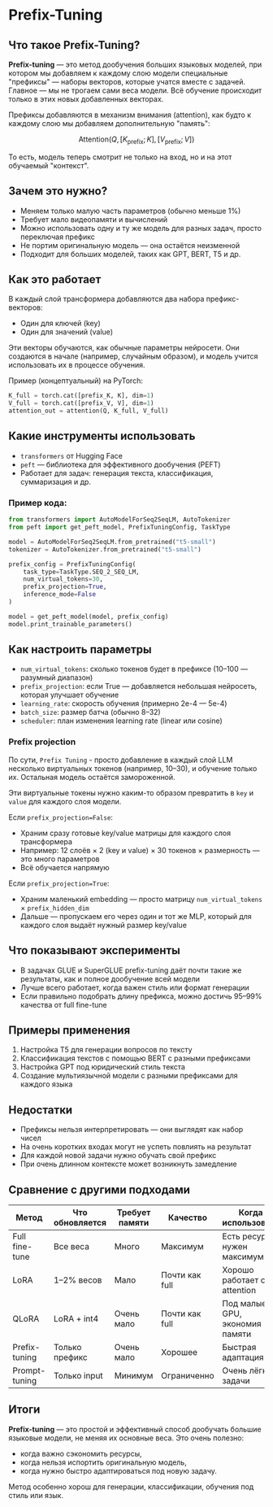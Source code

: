 # Prefix-Tuning 

## Что такое Prefix-Tuning?
**Prefix-tuning** — это метод дообучения больших языковых моделей, при котором мы добавляем к каждому слою модели специальные "префиксы" — наборы векторов, которые учатся вместе с задачей. Главное — мы не трогаем сами веса модели. Всё обучение происходит только в этих новых добавленных векторах.

Префиксы добавляются в механизм внимания (attention), как будто к каждому слою мы добавляем дополнительную "память":

$$
\text{Attention}(Q, [K_{\text{prefix}}; K], [V_{\text{prefix}}; V])
$$

То есть, модель теперь смотрит не только на вход, но и на этот обучаемый "контекст".

## Зачем это нужно?
- Меняем только малую часть параметров (обычно меньше 1%)
- Требует мало видеопамяти и вычислений
- Можно использовать одну и ту же модель для разных задач, просто переключая префикс
- Не портим оригинальную модель — она остаётся неизменной
- Подходит для больших моделей, таких как GPT, BERT, T5 и др.

## Как это работает
В каждый слой трансформера добавляются два набора префикс-векторов:
- Один для ключей (key)
- Один для значений (value)

Эти векторы обучаются, как обычные параметры нейросети. Они создаются в начале (например, случайным образом), и модель учится использовать их в процессе обучения.

Пример (концептуальный) на PyTorch:
```python
K_full = torch.cat([prefix_K, K], dim=1)
V_full = torch.cat([prefix_V, V], dim=1)
attention_out = attention(Q, K_full, V_full)
```

## Какие инструменты использовать
- `transformers` от Hugging Face
- `peft` — библиотека для эффективного дообучения (PEFT)
- Работает для задач: генерация текста, классификация, суммаризация и др.

### Пример кода:
```python
from transformers import AutoModelForSeq2SeqLM, AutoTokenizer
from peft import get_peft_model, PrefixTuningConfig, TaskType

model = AutoModelForSeq2SeqLM.from_pretrained("t5-small")
tokenizer = AutoTokenizer.from_pretrained("t5-small")

prefix_config = PrefixTuningConfig(
    task_type=TaskType.SEQ_2_SEQ_LM,
    num_virtual_tokens=30,
    prefix_projection=True,
    inference_mode=False
)

model = get_peft_model(model, prefix_config)
model.print_trainable_parameters()
```

## Как настроить параметры
- `num_virtual_tokens`: сколько токенов будет в префиксе (10–100 — разумный диапазон)
- `prefix_projection`: если True — добавляется небольшая нейросеть, которая улучшает обучение
- `learning_rate`: скорость обучения (примерно 2e-4 — 5e-4)
- `batch_size`: размер батча (обычно 8–32)
- `scheduler`: план изменения learning rate (linear или cosine)

### Prefix projection
По сути, `Prefix Tuning` - просто добавление в каждый слой LLM несколько виртуальных токенов (например, 10–30), и обучение только их. Остальная модель остаётся замороженной.  

Эти виртуальные токены нужно каким-то образом превратить в `key` и `value` для каждого слоя модели.  

Если `prefix_projection=False`:
- Храним сразу готовые key/value матрицы для каждого слоя трансформера
- Например: 12 слоёв $\times$ 2 (key и value) $\times$ 30 токенов $\times$ размерность — это много параметров
- Всё обучается напрямую

Если `prefix_projection=True`:
- Храним маленький embedding — просто матрицу `num_virtual_tokens` $\times$ `prefix_hidden_dim`
- Дальше — пропускаем его через один и тот же MLP, который для каждого слоя выдаёт нужный размер key/value


## Что показывают эксперименты
- В задачах GLUE и SuperGLUE prefix-tuning даёт почти такие же результаты, как и полное дообучение всей модели
- Лучше всего работает, когда важен стиль или формат генерации
- Если правильно подобрать длину префикса, можно достичь 95–99% качества от full fine-tune

## Примеры применения
1. Настройка T5 для генерации вопросов по тексту
2. Классификация текстов с помощью BERT с разными префиксами
3. Настройка GPT под юридический стиль текста
4. Создание мультиязычной модели с разными префиксами для каждого языка

## Недостатки
- Префиксы нельзя интерпретировать — они выглядят как набор чисел
- На очень коротких входах могут не успеть повлиять на результат
- Для каждой новой задачи нужно обучать свой префикс
- При очень длинном контексте может возникнуть замедление

## Сравнение с другими подходами
| Метод           | Что обновляется | Требует памяти | Качество        | Когда использовать             |
|----------------|------------------|----------------|------------------|-------------------------------|
| Full fine-tune | Все веса         | Много          | Максимум       | Есть ресурсы, нужен максимум   |
| LoRA           | 1–2% весов       | Мало           | Почти как full | Хорошо работает с attention   |
| QLoRA          | LoRA + int4      | Очень мало     | Почти как full | Под малые GPU, экономия памяти|
| Prefix-tuning  | Только префикс   | Очень мало     | Хорошее        | Быстрая адаптация              |
| Prompt-tuning  | Только input     | Минимум        | Ограниченно    | Очень лёгкие задачи            |


## Итоги
**Prefix-tuning** — это простой и эффективный способ дообучать большие языковые модели, не меняя их основные веса. Это очень полезно:
- когда важно сэкономить ресурсы,
- когда нельзя испортить оригинальную модель,
- когда нужно быстро адаптироваться под новую задачу.

Метод особенно хорош для генерации, классификации, обучения под стиль или язык.

